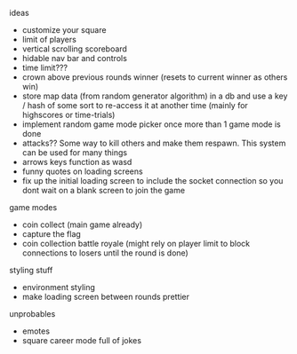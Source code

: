 ideas

- customize your square
- limit of players
- vertical scrolling scoreboard
- hidable nav bar and controls
- time limit???
- crown above previous rounds winner (resets to current winner as others win)
- store map data (from random generator algorithm) in a db and use a key / hash of some sort to re-access it at another time (mainly for highscores or time-trials)
- implement random game mode picker once more than 1 game mode is done
- attacks?? Some way to kill others and make them respawn. This system can be used for many things
- arrows keys function as wasd
- funny quotes on loading screens
- fix up the initial loading screen to include the socket connection so you dont wait on a blank screen to join the game

game modes

- coin collect (main game already)
- capture the flag
- coin collection battle royale (might rely on player limit to block connections to losers until the round is done)

styling stuff

- environment styling
- make loading screen between rounds prettier

unprobables

- emotes
- square career mode full of jokes
